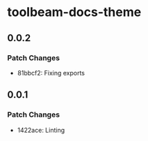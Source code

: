 # toolbeam-docs-theme

## 0.0.2

### Patch Changes

- 81bbcf2: Fixing exports

## 0.0.1

### Patch Changes

- 1422ace: Linting
